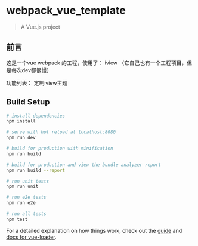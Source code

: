 # webpack_vue_template

> A Vue.js project

## 前言
这是一个vue webpack 的工程，使用了：
iview （它自己也有一个工程项目，但是每次dev都很慢）

功能列表：
定制iview主题

## Build Setup

``` bash
# install dependencies
npm install

# serve with hot reload at localhost:8080
npm run dev

# build for production with minification
npm run build

# build for production and view the bundle analyzer report
npm run build --report

# run unit tests
npm run unit

# run e2e tests
npm run e2e

# run all tests
npm test
```

For a detailed explanation on how things work, check out the [guide](http://vuejs-templates.github.io/webpack/) and [docs for vue-loader](http://vuejs.github.io/vue-loader).
